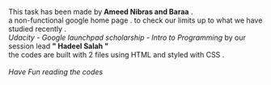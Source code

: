 This task has been made by<strong> Ameed Nibras and Baraa</strong> . <br>
a non-functional google home page . to check our limits up to what we have studied recently .<br> 
<em>Udacity - Google launchpad scholarship - Intro to Programming</em> by our session lead <strong>" Hadeel Salah "</strong><br>
the codes are built with 2 files using HTML and styled with CSS .<br><br>
<em> Have Fun reading the codes </em> 
